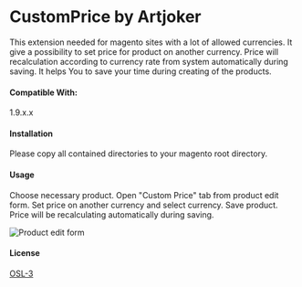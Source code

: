 # CustomPrice by Artjoker

This extension needed for magento sites with a lot of allowed currencies.
It give a possibility to set price for product on another currency. Price will recalculation according to currency rate from system automatically during saving.
It helps You to save your time during creating of the products.

#### Compatible With:
1.9.x.x

#### Installation
Please copy all contained directories to your magento root directory.

#### Usage
Choose necessary product.
Open "Custom Price" tab from product edit form.
Set price on another currency and select currency.
Save product.
Price will be recalculating automatically during saving.

![Product edit form](https://prnt.sc/fyho3f)

#### License
[OSL-3](https://opensource.org/licenses/OSL-3.0)